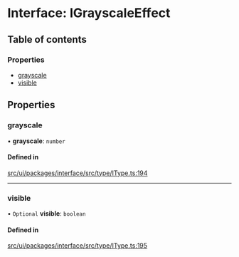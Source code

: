 # Interface: IGrayscaleEffect

## Table of contents

### Properties

- [grayscale](IGrayscaleEffect.md#grayscale)
- [visible](IGrayscaleEffect.md#visible)

## Properties

### grayscale

• **grayscale**: `number`

#### Defined in

[src/ui/packages/interface/src/type/IType.ts:194](https://github.com/leaferjs/leafer-ui/blob/bf25826307b66b28129b03872bb2832c8787db48/packages/interface/src/type/IType.ts#L194)

___

### visible

• `Optional` **visible**: `boolean`

#### Defined in

[src/ui/packages/interface/src/type/IType.ts:195](https://github.com/leaferjs/leafer-ui/blob/bf25826307b66b28129b03872bb2832c8787db48/packages/interface/src/type/IType.ts#L195)
